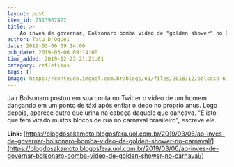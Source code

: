 ```yaml
---
layout: post
item_id: 2513907422
title: >-
    Ao invés de governar, Bolsonaro bomba vídeo de "golden shower" no Carnaval
author: Tatu D'Oquei
date: 2019-03-06 09:14:00
pub_date: 2019-03-06 09:14:00
time_added: 2019-12-23 21:21:01
category: refletimos
tags: []
image: https://conteudo.imguol.com.br/blogs/61/files/2018/12/bolsoso-615x300.jpg
---
```


Jair Bolsonaro postou em sua conta no Twitter o vídeo de um homem dançando em um ponto de táxi após enfiar o dedo no próprio anus. Logo depois, aparece outro que urina na cabeça daquele que dançava. "É isto que tem virado muitos blocos de rua no carnaval brasileiro", escreve ele.

**Link:** [https://blogdosakamoto.blogosfera.uol.com.br/2019/03/06/ao-inves-de-governar-bolsonaro-bomba-video-de-golden-shower-no-carnaval/](https://blogdosakamoto.blogosfera.uol.com.br/2019/03/06/ao-inves-de-governar-bolsonaro-bomba-video-de-golden-shower-no-carnaval/)

